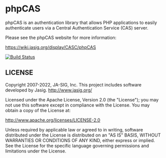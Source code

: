 phpCAS
=======

phpCAS is an authentication library that allows PHP applications to easily authenticate
users via a Central Authentication Service (CAS) server.

Please see the phpCAS website for more information:

https://wiki.jasig.org/display/CASC/phpCAS

[![Build Status](https://travis-ci.org/Jasig/phpCAS.png)](https://travis-ci.org/Jasig/phpCAS)


LICENSE
-------

Copyright 2007-2022, JA-SIG, Inc.
This project includes software developed by Jasig.
http://www.jasig.org/

Licensed under the Apache License, Version 2.0 (the "License");
you may not use this software except in compliance with the License.
You may obtain a copy of the License at:

http://www.apache.org/licenses/LICENSE-2.0

Unless required by applicable law or agreed to in writing, software
distributed under the License is distributed on an "AS IS" BASIS,
WITHOUT WARRANTIES OR CONDITIONS OF ANY KIND, either express or implied.
See the License for the specific language governing permissions and
limitations under the License.
